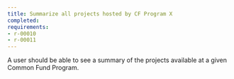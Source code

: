 ```yaml
---
title: Summarize all projects hosted by CF Program X
completed:
requirements:
- r-00010
- r-00011
---
```


A user should be able to see a summary of the projects available at a given Common Fund Program.
